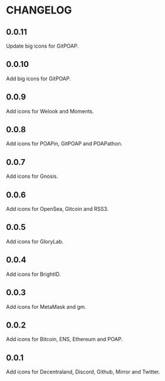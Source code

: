 # CHANGELOG

## 0.0.11

Update big icons for GitPOAP.

## 0.0.10

Add big icons for GitPOAP.

## 0.0.9

Add icons for Welook and Moments.

## 0.0.8

Add icons for POAPin, GitPOAP and POAPathon.

## 0.0.7

Add icons for Gnosis.

## 0.0.6

Add icons for OpenSea, Gitcoin and RSS3.

## 0.0.5

Add icons for GloryLab.

## 0.0.4

Add icons for BrightID.

## 0.0.3

Add icons for MetaMask and gm.

## 0.0.2

Add icons for Bitcoin, ENS, Ethereum and POAP.

## 0.0.1

Add icons for Decentraland, Discord, Github, Mirror and Twitter.